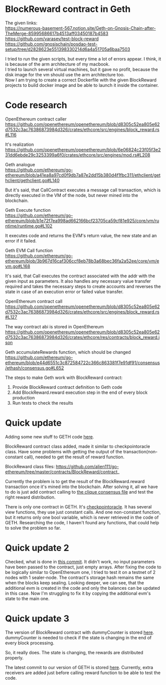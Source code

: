 # BlockReward contract in Geth

The given links:\
https://numerous-basement-567.notion.site/Geth-on-Gnosis-Chain-after-TheMerge-85995686617b4513aff03450187b4583 \
https://github.com/varasev/test-block-reward \
https://github.com/gnosischain/posdao-test-setup/tree/d2828623e551398330214d6a4a51705a6baa7503

I tried to run the given scripts, but every time a lot of errors appear. I think, it is because of the arm architecture of my macbook.\
I tried to launch several virtual machines, but it gave no profit, because the disk image for the vm should use the arm architecture too.\
Now I am trying to create a correct Dockerfile with the given BlockReward projects to build docker image and be able to launch it inside the container.

# Code research

OpenEthereum contract caller\
https://github.com/openethereum/openethereum/blob/d8305c52ea805e62d7532c3ac76386873984d326/crates/ethcore/src/engines/block_reward.rs#L116

It's realization\
https://github.com/openethereum/openethereum/blob/6e06824c23f05f3e231dd6ebde29c3253399a6f0/crates/ethcore/src/engines/mod.rs#L208

Geth analogue\
https://github.com/ethereum/go-ethereum/blob/a41ea8a97cd0f9db7a87e2dd15b380d4f1fbc311/ethclient/gethclient/gethclient.go#L140

But it's said, that CallContract executes a message call transaction, which is directly executed in the VM of the node, but never mined into the blockchain.

Geth Execute function\
https://github.com/ethereum/go-ethereum/blob/b1e72f7ea998ad662166bcf23705ca59cf81e925/core/vm/runtime/runtime.go#L102

It executes code and returns the EVM's return value, the new state and an error if it failed.

Geth EVM Call function\
https://github.com/ethereum/go-ethereum/blob/3b967d16caf306ccf8eb78b3a68bec36fa2a52ee/core/vm/evm.go#L168

It's said, that Call executes the contract associated with the addr with the given input as parameters. It also handles any necessary value transfer required and takes the necessary steps to create accounts and reverses the state in case of an execution error or failed value transfer.

OpenEthereum contract call\
https://github.com/openethereum/openethereum/blob/d8305c52ea805e62d7532c3ac76386873984d326/crates/ethcore/src/engines/block_reward.rs#L127

The way contract abi is stored in OpenEthereum\
https://github.com/openethereum/openethereum/blob/d8305c52ea805e62d7532c3ac76386873984d326/crates/ethcore/res/contracts/block_reward.json

Geth accumulateRewards function, which should be changed\
https://github.com/ethereum/go-ethereum/blob/e44d6551c3c872584722c366c863381f7e91df91/consensus/ethash/consensus.go#L652

The steps to make Geth work with BlockReward contract:
1. Provide BlockReward contract definition to Geth code
2. Add BlockReward.reward execution step in the end of every block production
3. Run tests to check the results


# Quick update
Adding some new stuff to GETH code [here](https://github.com/alien111/go-ethereum).

BlockReward contract class added, made it similar to checkpointoracle class. Have some problems with getting the output of the transaction(non-constant call), needed to get the result of reward function.

BlockReward class files: https://github.com/alien111/go-ethereum/tree/master/contracts/BlockReward/contract_

Currently the problem is to get the result of the BlockReward.reward transaction once it's mined into the blockchain. After solving it, all we have to do is just add contract calling to [the clique consensus file](https://github.com/alien111/go-ethereum/blob/master/consensus/clique/clique.go) and test the right reward distribution.

There is only one contract in GETH. It's [checkpointoracle](https://github.com/alien111/go-ethereum/tree/master/contracts/checkpointoracle). It has several view functions, they use just constant calls. And one non-constant function, but it returns only one bool variable, which is never retrieved in the code of GETH. Researching the code, I haven't found any functions, that could help to solve the problem so far. 

# Quick update 2 

Checked, what is done in [this commit](https://github.com/poanetwork/quorum/commit/0e922bd8412b2c2019624c82a2b129f5f580d8c2).
It didn't work, no input parameters have been passed to the contract, just empty arrays. After fixing the code to be logically similar to OpenEthereum one, I tried to test it on a testnet of 2 nodes with 1 sealer-node. The contract's storage hash remains the same when the blocks keep sealing. Looking deeper, we can see, that the additional evm is created in the code and only the balances can be updated in this case. Now I'm struggling to fix it by copying the additional evm's state to the main one.

# Quick update 3

The version of BlockReward contract with dummyCounter is stored [here](https://github.com/xdaichain/intern-beacon-chain/blob/main/smart_contracts/BlockReward.sol). dummyCounter is needed to check if the state is changing in the end of every block processing.

So, it really does. The state is changing, the rewards are distributed properly.

The latest commit to our version of GETH is stored [here](https://github.com/alien111/go-ethereum/commit/f8731114a2f9c1bfed4dc367b1221af71d31bf0c). Currently, extra receivers are added just before calling reward function to be able to test the code.
